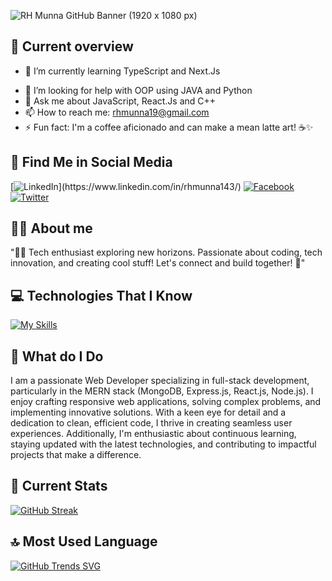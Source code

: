 ![RH Munna GitHub Banner (1920 x 1080 px)](https://github.com/rhmunna143/rhmunna143/assets/66863042/1ee5b1f0-9364-4c5a-89cc-c927e7ddc80f)

## 👀 Current overview

<!-- 🔭 I’m currently working on ...-->
- 🌱 I’m currently learning TypeScript and Next.Js
<!--- 👯 I’m looking to collaborate on ...-->
- 🤔 I’m looking for help with OOP using JAVA and Python
- 💬 Ask me about JavaScript, React.Js and C++
- 📫 How to reach me: rhmunna19@gmail.com
- ⚡ Fun fact: I'm a coffee aficionado and can make a mean latte art! ☕️✨


## 💭 Find Me in Social Media

[![LinkedIn](https://img.shields.io/badge/LinkedIn-Profile-blue?style=flat-square&logo=linkedin&logoColor=white&link=[YOUR_LINK_HERE](https://www.linkedin.com/in/rhmunna143/))](https://www.linkedin.com/in/rhmunna143/) [![Facebook](https://img.shields.io/badge/Facebook-Profile-blue?style=flat-square&logo=facebook&logoColor=white&link=https://www.facebook.com/Munna.rmu)](https://www.facebook.com/Munna.rmu) [![Twitter](https://img.shields.io/badge/Twitter-Profile-1DA1F2?style=flat-square&logo=twitter&logoColor=white&link=https://twitter.com/rhmunna143)](https://twitter.com/rhmunna143)

## 🙋‍♂️ About me

"👨‍💻 Tech enthusiast exploring new horizons. Passionate about coding, tech innovation, and creating cool stuff! Let's connect and build together! 🚀"


## 💻 Technologies That I Know

[![My Skills](https://skillicons.dev/icons?i=html,css,tailwind,js,nodejs,react,mongodb,express,c,cpp,java,py)](https://skillicons.dev)


## 🔨 What do I Do

I am a passionate Web Developer specializing in full-stack development, particularly in the MERN stack (MongoDB, Express.js, React.js, Node.js). I enjoy crafting responsive web applications, solving complex problems, and implementing innovative solutions. With a keen eye for detail and a dedication to clean, efficient code, I thrive in creating seamless user experiences. Additionally, I'm enthusiastic about continuous learning, staying updated with the latest technologies, and contributing to impactful projects that make a difference.


## 📜 Current Stats
[![GitHub Streak](https://github-readme-streak-stats.herokuapp.com?user=rhmunna143&theme=github-dark-blue&hide_border=true&border_radius=5)](https://git.io/streak-stats)


## 🔝 Most Used Language
[![GitHub Trends SVG](https://api.githubtrends.io/user/svg/rhmunna143/langs)](https://githubtrends.io)
